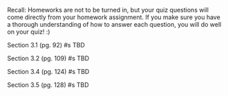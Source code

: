 Recall: Homeworks are not to be turned in, but your quiz questions will come directly from your homework assignment. If you make sure you have a thorough understanding of how to answer each question, you will do well on your quiz! :)

Section 3.1 (pg. 92) #s TBD

Section 3.2 (pg. 109) #s TBD

Section 3.4 (pg. 124) #s TBD

Section 3.5 (pg. 128) #s TBD
